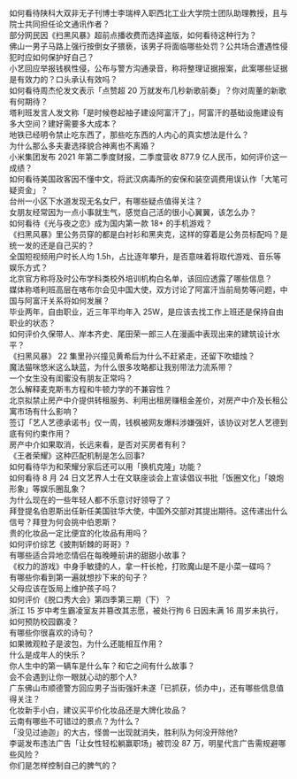 如何看待陕科大双非无子刊博士李瑞梓入职西北工业大学院士团队助理教授，且与院士共同担任论文通讯作者？  
部分网民因《扫黑风暴》超前点播收费而选择盗版，如何看待这种行为？  
佛山一男子马路上强行按倒女子猥亵，该男子将面临哪些处罚？公共场合遭遇性侵犯时应如何保护好自己？  
小艺回应举报钱枫性侵，公布与警方沟通录音，称将整理证据报案，此案哪些证据是有效力的？口头承认有效吗？  
如何看待周杰伦发文表示「点赞超 20 万就发布几秒新歌前奏」？你对周董的新歌有何期待？  
塔利班发言人发文称「是时候卷起袖子建设阿富汗了」，阿富汗的基础设施建设有多大空间？建好需要多大成本？  
地铁已经明令禁止吃东西了，那些吃东西的人内心的真实想法是什么？  
为什么那么多夫妻选择貌合神离也不离婚？  
小米集团发布 2021 年第二季度财报，二季度营收 877.9 亿人民币，如何评价这一成绩？  
如何看待美国政客因不懂中文，将武汉病毒所的安保和装空调费用误认作「大笔可疑资金」？  
台州一小区下水道发现无名女尸，有哪些疑点值得关注？  
女朋友经常因为一点小事就生气，感觉自己活的很小心翼翼，该怎么办？  
如何看待《光与夜之恋》成为国内第一款 18+ 的手机游戏？  
《扫黑风暴》里公务员穿的都是白衬衫和黑夹克，这样的穿着是公务员标配吗？是统一发的还是自己买的？  
全国短视频用户时长人均 1.5h，占比逐年攀升，是否意味着将取代游戏、音乐等娱乐方式？  
北京官方称将及时公布学科类校外培训机构白名单，该回应透露了哪些信息？  
媒体称塔利班高层在喀布尔会见中国大使，双方讨论了阿富汗当前局势等问题，中国与阿富汗关系将如何发展？  
毕业两年，自由职业，近三年平均年入 25W，是应该去找工作上班还是保持自由职业的状态？  
如何评价久保带人、岸本齐史、尾田荣一郎三人在漫画中表现出来的建筑设计水平？  
《扫黑风暴》 22  集里孙兴撞见黄希后为什么不赶紧走，还留下吹蜡烛？  
魔法猫咪悠米这么缺蓝，为什么很多攻略都让我别带法力流系带？  
一个女生没有闺蜜没有朋友正常吗？  
怎么解释麦克斯韦方程和牛顿力学的不兼容性？  
北京拟禁止房产中介提供转租服务、利用出租房赚租金差价，对房产中介及长租公寓市场有什么影响？  
签订「艺人艺德承诺书」仅一周，钱枫被网友爆料涉嫌强奸，该协议对艺人艺德到底有何约束作用？  
房产中介如果取消，长远来看，是否对买房者有利？  
《王者荣耀》这种匹配机制是怎么回事?  
如何看待华为和荣耀分家后还可以用「换机克隆」功能？  
如何看待 8 月 24 日文艺界人士在文联座谈会上宣读倡议书批「饭圈文化」「娘炮形象」等娱乐圈乱象？  
为什么现在的一些年轻人都不乐意讨好领导了？  
拜登提名伯恩斯出任新任美国驻华大使，中国外交部对其提出期待。这传递出什么信号？拜登为何会挑中伯恩斯？  
贵的化妆品一定比便宜的化妆品有用吗？  
如何评价综艺《披荆斩棘的哥哥》?  
有哪些适合异地恋情侣在每晚睡前讲的甜甜小故事？  
《权力的游戏》中身手敏捷的人，拿一杆长枪，打败魔山是不是小菜一碟吗？  
有哪些你看到第一遍就想抄下来的句子？  
父母应该在饭局上维护孩子吗？  
如何评价《脱口秀大会》第四季第三期（下）？  
浙江 15 岁中考生霸凌室友并篡改其志愿，被处行拘 6 日因未满 16 周岁未执行，如何预防校园霸凌？  
有哪些你很喜欢的诗句？  
如果微观粒子是波包，为什么还能相互作用？  
什么是成年人的快乐？  
你人生中的第一辆车是什么车？和它之间有什么故事？  
会不会遇到让你一眼就心动的那个人?  
广东佛山市顺德警方回应男子当街强奸未遂「已抓获，侦办中」，还有哪些信息值得关注？  
化妆新手小白，建议买平价化妆品还是大牌化妆品？  
云南有哪些不可错过的景点？为什么？  
「没见过迪迦」的大古，怪兽一出现就消失，胜利队为何没开除他?  
李诞发布违法广告「让女性轻松躺赢职场」被罚没 87 万，明星代言广告需规避哪些风险？  
你们是怎样控制自己的脾气的？  

